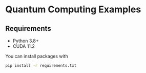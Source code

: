 # Quantum Computing Examples

## Requirements

- Python 3.8+
- CUDA 11.2

You can install packages with
```bash
pip install -r requirements.txt
```